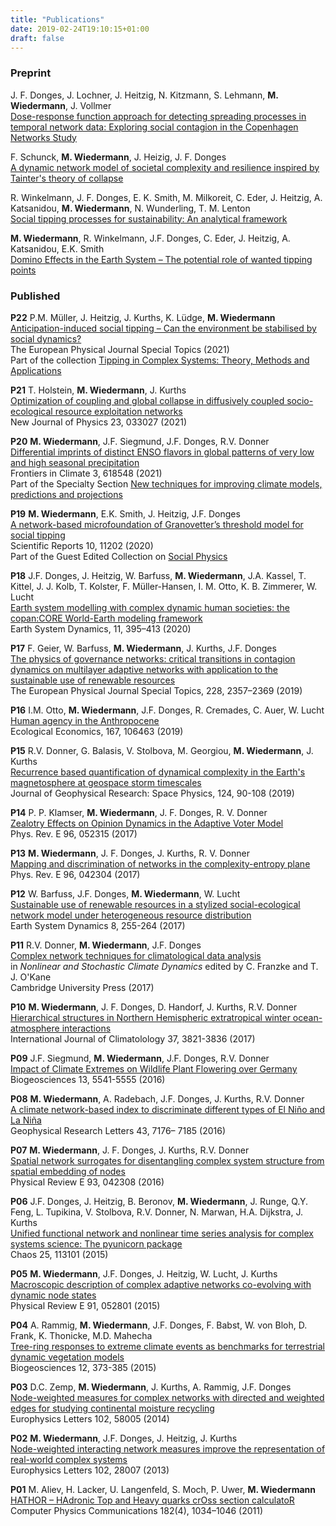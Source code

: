 ```yaml
---
title: "Publications"
date: 2019-02-24T19:10:15+01:00
draft: false
---
```


<!--Preprints of most my publications are also found in the
[arXiv](https://arxiv.org/search/physics?searchtype=author&query=Wiedermann%2C+M).
-->

### Preprint

J. F. Donges, J. Lochner, J. Heitzig, N. Kitzmann, S. Lehmann, **M. Wiedermann**, J. Vollmer\
[Dose-response function approach for detecting spreading processes in temporal
network data: Exploring social contagion in the Copenhagen Networks
Study](https://arxiv.org/abs/2103.09496)

F. Schunck, **M. Wiedermann**, J. Heizig, J. F. Donges\
[A dynamic network model of societal complexity and resilience inspired by
Tainter\'s theory of collapse](https://arxiv.org/abs/2102.06698)

R. Winkelmann, J. F. Donges, E. K. Smith, M. Milkoreit, C. Eder, J. Heitzig, A. Katsanidou, **M. Wiedermann**, N. Wunderling, T. M. Lenton\
[Social tipping processes for sustainability: An analytical framework](https://arxiv.org/abs/2010.04488)

**M. Wiedermann**, R. Winkelmann,  J.F. Donges, C. Eder, J. Heitzig, A. Katsanidou, E.K. Smith\
[Domino Effects in the Earth System – The potential role of wanted tipping points](https://arxiv.org/abs/1911.10063)

### Published

**P22** P.M. Müller, J. Heitzig, J. Kurths, K. Lüdge, **M. Wiedermann**\
[Anticipation-induced social tipping – Can the environment be stabilised by
social dynamics?](https://link.springer.com/article/10.1140/epjs/s11734-021-00011-5)\
The European Physical Journal Special Topics (2021)\
Part of the collection [Tipping in Complex Systems: Theory, Methods and
Applications](https://link.springer.com/journal/11734/topicalCollection/AC_ac67ae404e16f19b99913247f14b8072)

**P21** T. Holstein, **M. Wiedermann**, J. Kurths\
[Optimization of coupling and global collapse in diffusively coupled socio-ecological resource exploitation networks](https://iopscience.iop.org/article/10.1088/1367-2630/abe0db)\
New Journal of Physics 23, 033027 (2021)

**P20** **M. Wiedermann**, J.F. Siegmund, J.F. Donges, R.V. Donner\
[Differential imprints of distinct ENSO flavors in global patterns of very low and high seasonal precipitation](https://www.frontiersin.org/articles/10.3389/fclim.2021.618548/full)\
Frontiers in Climate 3, 618548 (2021)\
Part of the Specialty Section [New techniques for improving climate models,
predictions and
projections](https://www.frontiersin.org/research-topics/14637/new-techniques-for-improving-climate-models-predictions-and-projections#articles)

**P19** **M. Wiedermann**, E.K. Smith, J. Heitzig, J.F. Donges\
[A network-based microfoundation of Granovetter’s threshold model for social tipping](https://www.nature.com/articles/s41598-020-67102-6)\
Scientific Reports 10, 11202 (2020)\
Part of the Guest Edited Collection on [Social
Physics](https://www.nature.com/collections/hfafjbjbgd)

**P18** J.F. Donges, J. Heitzig, W. Barfuss, **M. Wiedermann**, J.A. Kassel, T. Kittel, J. J. Kolb, T. Kolster, F. Müller-Hansen, I. M. Otto,  K. B. Zimmerer, W. Lucht\
[Earth system modelling with complex dynamic human societies: the copan:CORE
World-Earth modeling framework](https://www.earth-syst-dynam.net/11/395/2020/)\
Earth System Dynamics, 11, 395–413 (2020)

**P17** F. Geier, W. Barfuss, **M. Wiedermann**, J. Kurths, J.F. Donges\
[The physics of governance networks: critical transitions in contagion
dynamics on multilayer adaptive networks with application to the sustainable
use of renewable resources](https://doi.org/10.1140/epjst/e2019-900120-4)\
The European Physical Journal Special Topics, 228, 2357–2369 (2019)

**P16** I.M. Otto, **M. Wiedermann**, J.F. Donges, R. Cremades, C. Auer, W. Lucht\
[Human agency in the Anthropocene](https://doi.org/10.1016/j.ecolecon.2019.106463)\
Ecological Economics, 167, 106463 (2019)

**P15** R.V. Donner, G. Balasis, V. Stolbova, M. Georgiou, **M. Wiedermann**, J. Kurths\
[Recurrence based quantification of dynamical complexity in the Earth\'s
magnetosphere at geospace storm timescales](https://dx.doi.org/10.1029/2018ja025318)\
Journal of Geophysical Research: Space Physics, 124, 90-108 (2019)

**P14** P. P. Klamser, **M. Wiedermann**, J. F. Donges, R. V. Donner\
[Zealotry Effects on Opinion Dynamics in the Adaptive Voter Model](https://dx.doi.org/10.1103/PhysRevE.96.052315)\
Phys. Rev. E 96, 052315 (2017)

**P13** **M. Wiedermann**, J. F. Donges, J. Kurths, R. V. Donner\
[Mapping and discrimination of networks in the complexity-entropy plane](https://dx.doi.org/10.1103/PhysRevE.96.042304)\
Phys. Rev. E 96, 042304 (2017)

**P12** W. Barfuss, J.F. Donges, **M. Wiedermann**, W. Lucht\
[Sustainable use of renewable resources in a stylized social-ecological network
model under heterogeneous resource distribution](https://dx.doi.org/10.5194/esd-8-255-2017)\
Earth System Dynamics 8, 255-264 (2017)

**P11** R.V. Donner, **M. Wiedermann**, J.F. Donges\
[Complex network techniques for climatological data analysis](https://doi.org/10.1017/9781316339251.007)\
in *Nonlinear and Stochastic Climate Dynamics* edited by C. Franzke  and T. J. O'Kane\
Cambridge University Press (2017)

**P10** **M. Wiedermann**, J. F. Donges, D. Handorf, J. Kurths, R.V. Donner\
[Hierarchical structures in Northern Hemispheric extratropical winter
ocean-atmosphere interactions](https://dx.doi.org/10.1002/joc.4956)\
International Journal of Climatolology 37, 3821-3836 (2017)

**P09** J.F. Siegmund, **M. Wiedermann**, J.F. Donges, R.V. Donner\
[Impact of Climate Extremes on Wildlife Plant Flowering over Germany](https://dx.doi.org/10.5194/bg-13-5541-2016)\
Biogeosciences 13, 5541-5555 (2016)

**P08** **M. Wiedermann**, A. Radebach, J.F. Donges, J. Kurths, R.V. Donner\
[A climate network-based index to discriminate different types of El Niño and La
Niña](https://dx.doi.org/10.1002/2016GL069119)\
Geophysical Research Letters 43, 7176– 7185 (2016)

**P07** **M. Wiedermann**, J. F. Donges, J. Kurths, R.V. Donner\
[Spatial network surrogates for disentangling complex system structure from
spatial embedding of nodes](https://dx.doi.org/10.1103/PhysRevE.93.042308)\
Physical Review E 93, 042308 (2016)

**P06** J.F. Donges, J. Heitzig, B. Beronov, **M. Wiedermann**, J. Runge, Q.Y. Feng, L. Tupikina, V. Stolbova, R.V. Donner, N. Marwan, H.A. Dijkstra, J. Kurths\
[Unified functional network and nonlinear time series analysis for complex
systems science: The pyunicorn package](https://dx.doi.org/10.1063/1.4934554)\
Chaos 25, 113101 (2015)

**P05** **M. Wiedermann**, J.F. Donges, J. Heitzig, W. Lucht, J. Kurths\
[Macroscopic description of complex adaptive networks co-evolving with dynamic
node states](https://dx.doi.org/10.1103/PhysRevE.91.052801)\
Physical Review E 91, 052801 (2015)

**P04** A. Rammig, **M. Wiedermann**, J.F. Donges, F. Babst, W. von Bloh, D. Frank, K. Thonicke, M.D. Mahecha\
[Tree-ring responses to extreme climate events as benchmarks for terrestrial
dynamic vegetation models](https://dx.doi.org/10.5194/bg-12-373-2015)\
Biogeosciences 12, 373-385 (2015)

**P03** D.C. Zemp, **M. Wiedermann**, J. Kurths, A. Rammig, J.F. Donges\
[Node-weighted measures for complex networks with directed and weighted edges
for studying continental moisture recycling](https://dx.doi.org/10.1209/0295-5075/107/58005)\
Europhysics Letters 102, 58005 (2014)

**P02** **M. Wiedermann**, J.F. Donges, J. Heitzig, J. Kurths\
[Node-weighted interacting network measures improve the representation of
real-world complex systems](https://dx.doi.org/10.1209/0295-5075/102/28007)\
Europhysics Letters 102, 28007 (2013)

**P01** M. Aliev, H. Lacker, U. Langenfeld, S. Moch, P. Uwer, **M. Wiedermann**\
[HATHOR – HAdronic Top and Heavy quarks crOss section calculatoR](https://doi.org/10.1016/j.cpc.2010.12.040)\
Computer Physics Communications 182(4), 1034–1046 (2011)
